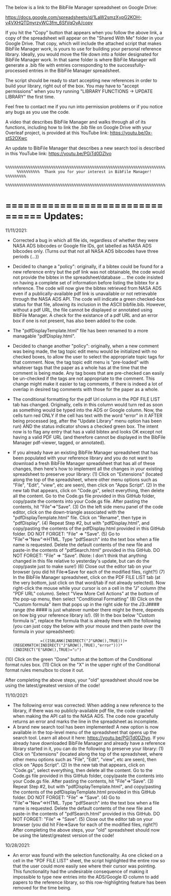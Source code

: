 The below is a link to the BibFile Manager spreadsheet on Google Drive:

https://docs.google.com/spreadsheets/d/1LaW2smzXypG2KOH-v4VXHQTDnyrzyWC3fm_6SfVqOyA/copy

If you hit the "Copy" button that appears when you follow the above link, a copy of the spreadsheet will appear on the "Shared With Me" folder in your Google Drive. That copy, which will include the attached script that makes BibFile Manager work, is yours to use for building your personal reference library. Ideally, you would move the file down into a folder designated for BibFile Manager work.  In that same folder is where BibFile Manager will generate a .bib file with entries corresponding to the successfully-processed entries in the BibFile Manager spreadsheet. 

The script should be ready to start accepting new references in order to build your library, right out of the box.  You may have to "accept permissions" when you try running "LIBRARY FUNCTIONS -> UPDATE LIBRARY" the first time. 

Feel free to contact me if you run into permission problems or if you notice any bugs as you use the code. 

A video that describes BibFile Manager and walks through all of its functions, including how to link the .bib file on Google Drive with your Overleaf project, is provided at this YouTube link: https://youtu.be/0x-stS2OXwc

An update to BibFile Manager that describes a new search tool is described in this YouTube link: https://youtu.be/PGiTd0DZIvo

         %%%%%%%%%%%%%%%%%%%%%%%%%%%%%%%%%%%%%%%%%%%%%%%%%%%%%%%%%%%%%%%%%%%%%%
         %%%%%%%%%%  Thank you for your interest in BibFile Manager!  %%%%%%%%%
         %%%%%%%%%%%%%%%%%%%%%%%%%%%%%%%%%%%%%%%%%%%%%%%%%%%%%%%%%%%%%%%%%%%%%%

================================
         Updates: 
================================
11/11/2021: 
- Corrected a bug in which all file ids, regardless of whether they were NASA ADS bibcodes or Google file IDs, got labelled as NASA ADS bibcodes only. (Turns out that not all NASA ADS bibcodes have three periods (...))
- Decided to change a "policy":  originally, if a bibtex could be found for a new reference entry but the pdf link was not obtainable, the code would not provide the bibtex in the spreadsheet/database ... the code insisted on having a complete set of information before listing the bibtex for a reference.  The code will now give the bibtex retrieved from NASA ADS even if a publically-available pdf link is unavailable or not retrievable through the NASA ADS API.  The code will indicate a green checked-box status for that file, allowing its inclusion in the ASCII bibfile.bib.  However, without a pdf URL, the file cannot be displayed or annotated using BibFile Manager.  A check for the existance of a pdf URL and an error box if one is not present, has also been added to the code. 
- The "pdfDisplayTemplate.html" file has been renamed to a more managable "pdfDisplay.html". 
- Decided to change another "policy":  originally, when a new comment was being made, the tag topic edit menu would be initialized with no checked boxes, to allow the user to select the appropriate topic tags for that comment.  Now, the tag topic edit menu is "pre-loaded" with whatever tags that the paper as a whole has at the time that the comment is being made.  Any tag boxes that are pre-checked can easily be un-checked if the tags are not appropriate to the comment. This change might make it easier to tag comments, if there is indeed a lot of overlap in desired tag comments with those for the paper as a whole. 
- The conditional formatting for the pdf Url column in the PDF FILE LIST tab has changed. Originally, cells in this column would turn red as soon as something would be typed into the ADS or Google column.  Now, the cells turn red ONLY if the cell has text with the word "error" in it AFTER being processed (eg, after the "Update Library" menu option has been run) AND the status indicator shows a checked green box.  The intent now is to flag any entry that has a valid bibtex and looks OK except not having a valid PDF URL (and therefore cannot be displayed in the BibFile Manager pdf-viewer, tagged, or annotated).
- If you already have an existing BibFile Manager spreadsheet that has been populated with your reference library and you do not want to download a fresh BibFile Manager spreadsheet that has all of these changes, then here's how to implement all the changes in your existing spreadsheet to preserve your library: 
(1) Click on "Extensions" (located along the top of the spreadsheet, where other menu options such as "File", "Edit", "view", etc are seen), then click on "Apps Script".
(2) In the new tab that appears, click on "Code.gs", select everything, then delete all the content.  Go to the Code.gs file provided in this GitHub folder, copy/paste the contents into your Code.gs file.  After pasting the contents, hit "File"=>"Save".
(3) On the left side menu panel of the code editor, click on the down-triangle associated with the "pdfDisplayTemplate.html" file. Click on "Rename", then type in "pdfDisplay". 
(4) Repeat Step #2, but with "pdfDisplay.html", and copy/pasting the contents of the pdfDisplay.html provided in this GitHub folder. DO NOT FORGET: "File" => "Save".
(5) Go to "File"=>"New"=>HTML.  Type "pdfSearch" into the text box when a file name is requested. Delete the default contents of the new file and paste-in the contents of "pdfSearch.html" provided in this GitHub. DO NOT FORGET: "File" => "Save". (Note: I don't think that anything changed in this file relative to yesterday's update, but can do the copy/paste just to make sure!)
(6) Close out the editor tab on your browser (you did hit File=>Save for each of the modified files, right?!)
(7) In the BibFile Manager spreadsheet, click on the PDF FILE LIST tab (at the very bottom, just click on that word/tab if not already selected). Now right-click the mouse while your cursor is on a cell in the "J" column (the "PDF URL" column).  Select "View More Cell Actions" at the bottom of the pop-up menu, then select "Conditional Formatting"
(8) Click on the "Custom formula" item that pops up in the right side for the J3:J#### range (the #### is just whatever number there might be there, depends on how big your reference library is!). 
(9) In the box below "Custom formula is", replace the formula that is already there with the following (you can just copy the below with your mouse and then paste over the formula in your spreadsheet):

                  =((ISBLANK(INDIRECT("J"&ROW(),TRUE)))+(REGEXMATCH(INDIRECT("J"&ROW(),TRUE),"error")))*(INDIRECT("E"&ROW(),TRUE)="☑")

(10) Click on the green "Done" button at the bottom of the Conditional format rules box. 
(11) Click on the "X" in the upper right of the Conditional format rules menu/box to close it out. 

After completing the above steps, your "old" spreadsheet should now be using the latest/greatest version of the code! 

11/10/2021:
- The following error was corrected: When adding a new reference to the library, if there was no publicly-available pdf file, the code crashed when making the API call to the NASA ADS. The code now gracefully returns an error and marks the line in the spreadsheet as incomplete. 
- A brand new search tool has been implemented! 
A new option is now available in the top-level menu of the spreadsheet that opens up the search tool. Learn all about it here: https://youtu.be/PGiTd0DZIvo.  If you already have downloaded BibFile Manager and already have a reference library started in it, you can do the following to preserve your library:
(1) Click on "Extensions" (located along the top of the spreadsheet, where other menu options such as "File", "Edit", "view", etc are seen), then click on "Apps Script".
(2) In the new tab that appears, click on "Code.gs", select everything, then delete all the content.  Go to the Code.gs file provided in this GitHub folder, copy/paste the contents into your Code.gs file.  After pasting the contents, hit "File"=>"Save".
(3) Repeat Step #2, but with "pdfDisplayTemplate.html", and copy/pasting the contents of the pdfDisplayTemplate.html provided in this GitHub folder. DO NOT FORGET: "File" => "Save".
(4) Go to "File"=>"New"=>HTML.  Type "pdfSearch" into the text box when a file name is requested. Delete the default contents of the new file and paste-in the contents of "pdfSearch.html" provided in this GitHub. DO NOT FORGET: "File" => "Save".
(5) Close out the editor tab on your browser (you did hit File=>Save for each of the modified files, right?!)
After completing the above steps, your "old" spreadsheet should now be using the latest/greatest version of the code! 

10/28/2021:
- An error was found with the selection functionality.  As one clicked on a cell in the "PDF FILE LIST" sheet, the script highlighted the entire row so that the user could more easily see where their cursor was pointing.  This functionality had the undesirable consequence of making it impossible to type new entries into the ADS/Google ID column to add papers to the reference library, so this row-highlighting feature has been removed for the time being. 
